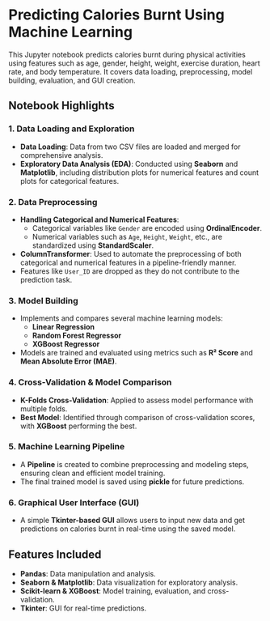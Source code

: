 # Predicting Calories Burnt Using Machine Learning

This Jupyter notebook predicts calories burnt during physical activities using features such as age, gender, height, weight, exercise duration, heart rate, and body temperature. It covers data loading, preprocessing, model building, evaluation, and GUI creation.

## Notebook Highlights

### 1. Data Loading and Exploration
- **Data Loading**: Data from two CSV files are loaded and merged for comprehensive analysis.
- **Exploratory Data Analysis (EDA)**: Conducted using **Seaborn** and **Matplotlib**, including distribution plots for numerical features and count plots for categorical features.

### 2. Data Preprocessing
- **Handling Categorical and Numerical Features**:
  - Categorical variables like `Gender` are encoded using **OrdinalEncoder**.
  - Numerical variables such as `Age`, `Height`, `Weight`, etc., are standardized using **StandardScaler**.
- **ColumnTransformer**: Used to automate the preprocessing of both categorical and numerical features in a pipeline-friendly manner.
- Features like `User_ID` are dropped as they do not contribute to the prediction task.

### 3. Model Building
- Implements and compares several machine learning models:
  - **Linear Regression**
  - **Random Forest Regressor**
  - **XGBoost Regressor**
- Models are trained and evaluated using metrics such as **R² Score** and **Mean Absolute Error (MAE)**.

### 4. Cross-Validation & Model Comparison
- **K-Folds Cross-Validation**: Applied to assess model performance with multiple folds.
- **Best Model**: Identified through comparison of cross-validation scores, with **XGBoost** performing the best.

### 5. Machine Learning Pipeline
- A **Pipeline** is created to combine preprocessing and modeling steps, ensuring clean and efficient model training.
- The final trained model is saved using **pickle** for future predictions.

### 6. Graphical User Interface (GUI)
- A simple **Tkinter-based GUI** allows users to input new data and get predictions on calories burnt in real-time using the saved model.

## Features Included
- **Pandas**: Data manipulation and analysis.
- **Seaborn & Matplotlib**: Data visualization for exploratory analysis.
- **Scikit-learn & XGBoost**: Model training, evaluation, and cross-validation.
- **Tkinter**: GUI for real-time predictions.
